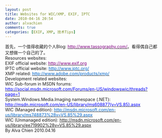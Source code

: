 ```yaml
---
layout: post
title: Websites for WIC/XMP, EXIF, IPTC
date: 2010-04-16 20:54
author: alvachien
comments: true
categories: [EXIF, XMP, 技术Tips]
---
```

<div>首先，一个值得收藏的个人Blog: <a href="http://www.tassography.com/"><span style="text-decoration: underline;"><span style="color: #810081;">http://www.tassography.com/</span></span></a>。看得偶自己都又想做一个自己的了。</div>
<div> </div>
<div>Resources websites:</div>
<div>
<div>
<div>EXIF official website: <a href="http://www.exif.org/"><span style="text-decoration: underline;"><span style="color: #800080;">http://www.exif.org</span></span></a></div>
<div><a href="http://www.exif.org/"></a>IPTC official website: <a href="http://www.iptc.org/"><span style="text-decoration: underline;"><span style="color: #0066cc;">http://www.iptc.org/</span></span></a></div>
XMP related: <a href="http://www.adobe.com/products/xmp/"><span style="text-decoration: underline;"><span style="color: #0066cc;">http://www.adobe.com/products/xmp/</span></span></a></div>
<div> </div>
<div>Development related websites:</div>
</div>
<div>WIC Sub-forum in MSDN forums: <a href="http://social.msdn.microsoft.com/Forums/en-US/windowswic/threads?page=1"><span style="text-decoration: underline;"><span style="color: #0000ff;">http://social.msdn.microsoft.com/Forums/en-US/windowswic/threads?page=1</span></span></a></div>
<div>System.Windows.Media.Imaging namespace (.NET): <a href="http://msdn.microsoft.com/en-US/library/ms608877(v=VS.85).aspx"><span style="text-decoration: underline;"><span style="color: #0000ff;">http://msdn.microsoft.com/en-US/library/ms608877(v=VS.85).aspx</span></span></a></div>
<div>WIC (Managed edition): <a href="http://msdn.microsoft.com/en-us/library/ms748873(v=VS.85).aspx"><span style="text-decoration: underline;"><span style="color: #0066cc;">http://msdn.microsoft.com/en-us/library/ms748873%28v=VS.85%29.aspx</span></span></a></div>
<div>WIC (Unmanaged edition): <a href="http://msdn.microsoft.com/en-us/library/ee719902(v=VS.85).aspx">http://msdn.microsoft.com/en-us/library/ee719902%28v=VS.85%29.aspx</a></div>
<div> </div>
<div>By Alva Chien
2010.04.16</div>
